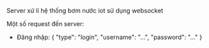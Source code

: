 Server xử lí hệ thống bơm nước iot sử dụng websocket

Một số request đến server:

- Đăng nhập:
{
"type": "login",
"username": "...",
"password": "..."
 }
